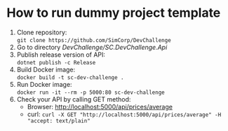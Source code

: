 # How to run dummy project template

1. Clone repository: \
    `git clone https://github.com/SimCorp/DevChallenge`
2. Go to directory *DevChallenge/SC.DevChallenge.Api*
3. Publish release version of API: \
    `dotnet publish -c Release`
4. Build Docker image: \
    `docker build -t sc-dev-challenge .`
5. Run Docker image: \
    `docker run -it --rm -p 5000:80 sc-dev-challenge`
6. Check your API by calling GET method:
    - Browser: <http://localhost:5000/api/prices/average>
    - curl: `curl -X GET "http://localhost:5000/api/prices/average" -H  "accept: text/plain"`
